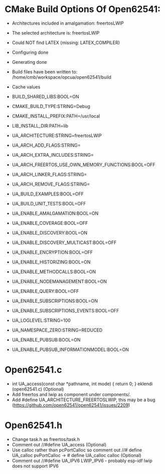 # CMake Build Options Of Open62541:

 - Architectures included in amalgamation: freertosLWIP
 - The selected architecture is: freertosLWIP
 - Could NOT find LATEX (missing:  LATEX_COMPILER) 
 - Configuring done
 - Generating done
 - Build files have been written to: /home/cmb/workspace/opcua/open62541/build
 - Cache values

- BUILD_SHARED_LIBS:BOOL=ON
- CMAKE_BUILD_TYPE:STRING=Debug
- CMAKE_INSTALL_PREFIX:PATH=/usr/local
- LIB_INSTALL_DIR:PATH=lib
- UA_ARCHITECTURE:STRING=freertosLWIP
- UA_ARCH_ADD_FLAGS:STRING=
- UA_ARCH_EXTRA_INCLUDES:STRING=
- UA_ARCH_FREERTOS_USE_OWN_MEMORY_FUNCTIONS:BOOL=OFF
- UA_ARCH_LINKER_FLAGS:STRING=
- UA_ARCH_REMOVE_FLAGS:STRING=
- UA_BUILD_EXAMPLES:BOOL=OFF
- UA_BUILD_UNIT_TESTS:BOOL=OFF
- UA_ENABLE_AMALGAMATION:BOOL=ON
- UA_ENABLE_COVERAGE:BOOL=OFF
- UA_ENABLE_DISCOVERY:BOOL=ON
- UA_ENABLE_DISCOVERY_MULTICAST:BOOL=OFF
- UA_ENABLE_ENCRYPTION:BOOL=OFF
- UA_ENABLE_HISTORIZING:BOOL=ON
- UA_ENABLE_METHODCALLS:BOOL=ON
- UA_ENABLE_NODEMANAGEMENT:BOOL=ON
- UA_ENABLE_QUERY:BOOL=OFF
- UA_ENABLE_SUBSCRIPTIONS:BOOL=ON
- UA_ENABLE_SUBSCRIPTIONS_EVENTS:BOOL=OFF
- UA_LOGLEVEL:STRING=100
- UA_NAMESPACE_ZERO:STRING=REDUCED
- UA_ENABLE_PUBSUB:BOOL=ON
- UA_ENABLE_PUBSUB_INFORMATIONMODEL:BOOL=ON

# Open62541.c

 - int UA_access(const char *pathname, int mode) { return 0; } eklendi (open62541.c) (Optional)
 - Add freertos and lwip as component under components/.
 - Add #define UA_ARCHITECTURE_FREERTOSLWIP, this may be a bug (https://github.com/open62541/open62541/issues/2209)

# Open62541.h

 - Change task.h as freertos/task.h
 - Comment out //#define UA_access (Optional)
 - Use calloc rather than pcPortCalloc so comment out  //# define UA_calloc pvPortCalloc ->  # define UA_calloc calloc (Optional)
 - Comment out //#define UA_IPV6 LWIP_IPV6 - probably esp-idf lwip does not support IPV6
